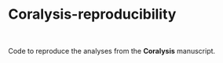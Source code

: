 # Coralysis-reproducibility

<br>

Code to reproduce the analyses from the **Coralysis** manuscript.



